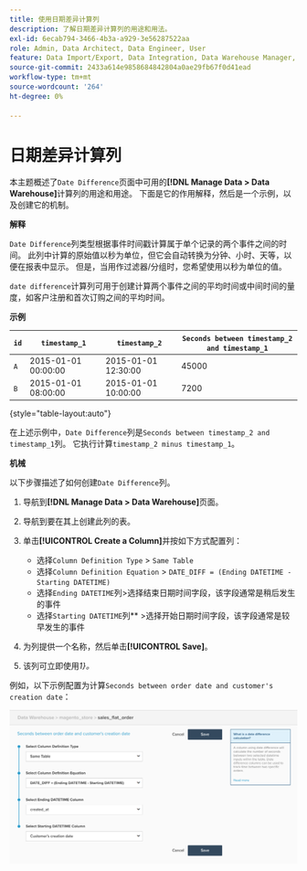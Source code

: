 ```yaml
---
title: 使用日期差异计算列
description: 了解日期差异计算列的用途和用法。
exl-id: 6ecab794-3466-4b3a-a929-3e56287522aa
role: Admin, Data Architect, Data Engineer, User
feature: Data Import/Export, Data Integration, Data Warehouse Manager, Commerce Tables
source-git-commit: 2433a614e9858684842804a0ae29fb67f0d41ead
workflow-type: tm+mt
source-wordcount: '264'
ht-degree: 0%

---
```


# 日期差异计算列

本主题概述了`Date Difference`页面中可用的&#x200B;**[!DNL Manage Data > Data Warehouse]**&#x200B;计算列的用途和用途。 下面是它的作用解释，然后是一个示例，以及创建它的机制。

**解释**

`Date Difference`列类型根据事件时间戳计算属于单个记录的两个事件之间的时间。 此列中计算的原始值以秒为单位，但它会自动转换为分钟、小时、天等，以便在报表中显示。 但是，当用作过滤器/分组时，您希望使用以秒为单位的值。

`date difference`计算列可用于创建计算两个事件之间的平均时间或中间时间的量度，如客户注册和首次订购之间的平均时间。

**示例**

| **`id`** | **`timestamp_1`** | **`timestamp_2`** | **`Seconds between timestamp_2 and timestamp_1`** |
|--- |--- |--- |--- |
| `A` | 2015-01-01 00:00:00 | 2015-01-01 12:30:00 | 45000 |
| `B` | 2015-01-01 08:00:00 | 2015-01-01 10:00:00 | 7200 |

{style="table-layout:auto"}


在上述示例中，`Date Difference`列是`Seconds between timestamp_2 and timestamp_1`列。 它执行计算`timestamp_2 minus timestamp_1`。

**机械**

以下步骤描述了如何创建`Date Difference`列。

1. 导航到&#x200B;**[!DNL Manage Data > Data Warehouse]**&#x200B;页面。
1. 导航到要在其上创建此列的表。
1. 单击&#x200B;**[!UICONTROL Create a Column]**&#x200B;并按如下方式配置列：
   * 选择`Column Definition Type` > `Same Table`
   * 选择`Column Definition Equation` > `DATE_DIFF = (Ending DATETIME - Starting DATETIME)`
   * 选择`Ending DATETIME`列>选择结束日期时间字段，该字段通常是稍后发生的事件
   * 选择`Starting DATETIME`列** >选择开始日期时间字段，该字段通常是较早发生的事件

1. 为列提供一个名称，然后单击&#x200B;**[!UICONTROL Save]**。
1. 该列可立即使用&#x200B;*1&rbrace;。*

例如，以下示例配置为计算`Seconds between order date and customer's creation date`：

![](../../assets/date_diff.png)
